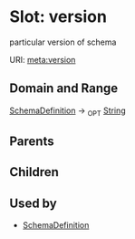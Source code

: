 # Slot: version


particular version of schema

URI: [meta:version](https://w3id.org/biolink/biolinkml/meta/version)
## Domain and Range

[SchemaDefinition](SchemaDefinition.md) ->  <sub>OPT</sub> [String](String.md)
## Parents

## Children

## Used by

 * [SchemaDefinition](SchemaDefinition.md)

